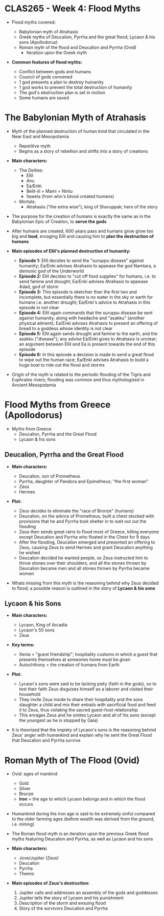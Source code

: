 # CLAS265 - Week 4: Flood Myths
- Flood myths covered:
    - Babylonian myth of Atrahasis
    - Greek myths of Deucalion, Pyrrha and the great flood; Lycaon & his sons (Apollodorus)
    - Roman myth of the flood and Deucalion and Pyrrha (Ovid)
        - Iteration upon the Greek myth
    
- **Common features of flood myths:**
    - Conflict between gods and humans
    - Council of gods convened
    - 1 god presents a plan to destroy humanity
    - 1 god works to prevent the total destruction of humanity
    - The god's destruction plan is set in motion
    - Some humans are saved

# The Babylonian Myth of Atrahasis
- Myth of the planned destruction of human kind that circulated in the Near East and Mesopotamia
    - Repetitive myth
    - Begins as a story of rebellion and shifts into a story of creations

- **Main characters:**
    - The Deities:
        - Ellil
        - Anu
        - Ea/Enki
        - Belit-ili = Mami = Nintu
        - Ilawela (from who's blood created humans)
    - Mortals:
        - Atrahasis ("the extra wise"), king of Shuruppak; hero of the story

- The purpose for the creation of humans is exactly the same as in the Babylonian Epic of Creation, to **serve the gods**

- After humans are created, 600 years pass and humans grow grow too big and **loud**, enraging Ellil and causing him to **plan the destruction of humans**

- **Main episodes of Ellil's planned destruction of humanity:**
    - **Episode 1:** Ellil decides to send the "suruppu disease" against humanity; Ea/Enki advises Atrahasis to appease the god Namtara, a demonic god of the Underworld
    - **Episode 2:** Ellil decides to "cut off food supplies" for humans, i.e. to send famine and drought; Ea/Enki advises Atrahasis to appease Adad, god of storm
    - **Episode 3:** This episode is sketchier than the first two and incomplete, but essentially there is no water in the sky or earth for humans i.e. another drought; Ea/Enki's advice to Atrahasis in this episode in not clear
    - **Episode 4:** Ellil again commands that the suruppu disease be sent against humanity, along with headache and "asakku" (another physical ailment); Ea/Enki advises Atrahasis to present an offering of bread to a goddess whose identity is not clear
    - **Episode 5:** Ellil again sends drought and famine to the earth, and the asakku ("disease"); any advise Ea/Enki gives to Atrahasis is unclear; an argument between Ellil and Ea is present towards the end of this episode 
    - **Episode 6:** In this episode a decision is made to send a great flood to wipe out the human race; Ea/Enki advises Atrahasis to build a huge boat to ride out the flood and storms

- Origin of the myth is related to the periodic flooding of the Tigris and Euphrates rivers; flooding was common and thus mythologized in Ancient Mesopotamia

# Flood Myths from Greece (Apollodorus)
- Myths from Greece:
    - Deucalion, Pyrrha and the Great Flood
    - Lycaon & his sons

## Deucalion, Pyrrha and the Great Flood
- **Main characters:**
    - Deucalion, son of Prometheus
    - Pyrrha, daughter of Pandora and Epimetheus; "the first woman"
    - Zeus
    - Hermes

- **Plot:**
    - Zeus decides to eliminate the "race of Bronze" (humans)
    - Deucalion, on the advice of Prometheus, built a chest stocked with provisions that he and Pyrrha took shelter in to wait out out the flooding
    - Zeus then sends great rains to flood most of Greece, killing everyone except Deucalion and Pyrrha who floated in the Chest for 9 days
    - After the flooding, Deucalion emerged and presented an offering to Zeus, causing Zeus to send Hermes and grant Deucalion anything he wished
    - Deucalion decided he wanted people, so Zeus instructed him to throw stones over their shoulders, and all the stones thrown by Deucalion became men and all stones thrown by Pyrrha became women

- Whats missing from this myth is the reasoning behind why Zeus decided to flood; a possible reason is outlined in the story of **Lycaon & his sons**

## Lycaon & his Sons
- **Main characters:**
    - Lycaon, King of Arcadia
    - Lycaon's 50 sons
    - Zeus

- **Key terms:**
    - Xenia = "guest friendship"; hospitality customs in which a guest that presents themselves at someones home must be given 
    - Autochthony = the creation of humans from Earth

- **Plot:**
    - Lycaon's sons were said to be lacking piety (faith in the gods), so to test their faith Zeus disguises himself as a laborer and visited their household
    - They invite Zeus inside to share their hospitality and the sons slaughter a child and mix their entrails with sacrificial food and feed it to Zeus, thus violating the sacred guest-host relationship
    - This enrages Zeus and he smites Lycaon and all of his sons (except the youngest as he is stopped by Gaia)

- It is theorized that the impiety of Lycaon's sons is the reasoning behind Zeus' anger with humankind and explain why he sent the Great Flood that Deucalion and Pyrrha survive 

# Roman Myth of The Flood (Ovid)
- Ovid: ages of mankind
    - Gold
    - Silver
    - Bronze
    - **Iron** = the age to which Lycaon belongs and in which the flood occurs

- Humankind during the iron age is said to be extremely sinful compared to the older farming ages (before wealth was derived from the ground, i.e. mining)

- The Roman flood myth is an iteration upon the previous Greek flood myths featuring Deucalion and Pyrrha, as well as Lycaon and his sons

- **Main characters:**
    - Jove/Jupiter (Zeus)
    - Deucalion
    - Pyrrha
    - Themis

- **Main episodes of Zeus's destruction:**
    1. Jupiter calls and addresses an assembly of the gods and goddesses
    2. Jupiter tells the story of Lycaon and his punishment
    3. Description of the storm and ensuing flood
    4. Story of the survivors Deucalion and Pyrrha
